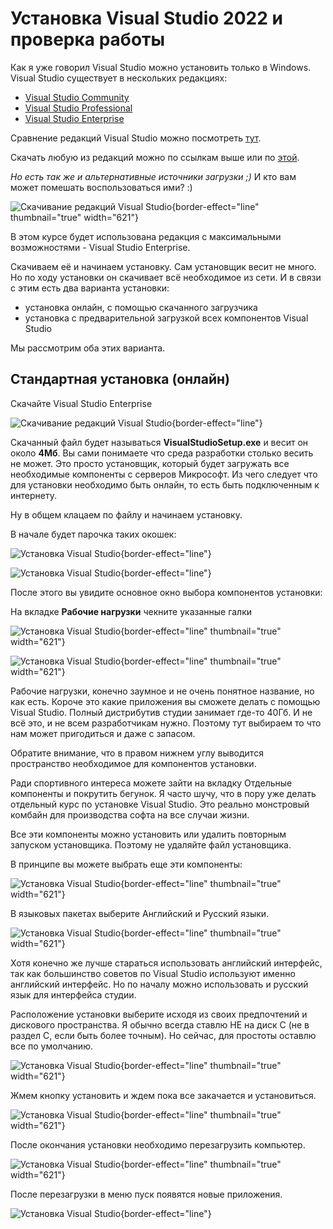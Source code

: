# Установка Visual Studio 2022 и  проверка работы
Как я уже говорил Visual Studio можно установить только в Windows. Visual Studio существует в нескольких редакциях:
- [Visual Studio Community](https://visualstudio.microsoft.com/ru/vs/community/)
- [Visual Studio Professional](https://visualstudio.microsoft.com/ru/vs/)
- [Visual Studio Enterprise](https://visualstudio.microsoft.com/ru/vs/)

Сравнение редакций Visual Studio можно посмотреть [тут](https://visualstudio.microsoft.com/ru/vs/compare/).

Скачать любую из редакций можно по ссылкам выше или по [этой](https://visualstudio.microsoft.com/ru/downloads/).

*Но есть так же и альтернативные источники загрузки ;)* И кто вам может помешать воспользоваться ими? :)

![Скачивание редакций Visual Studio](VisualSutioInstall01.png){border-effect="line" thumbnail="true" width="621"}

В этом курсе будет использована редакция с максимальными возможностями - Visual Studio Enterprise.

Скачиваем её и начинаем установку. Сам установщик весит не много. Но по ходу установки он скачивает всё необходимое из
сети. И в связи с этим есть два варианта установки:
- установка онлайн, с помощью скачанного загрузчика
- установка с предварительной загрузкой всех компонентов Visual Studio

Мы рассмотрим оба этих варианта.

## Стандартная установка (онлайн)

Скачайте Visual Studio Enterprise

![Скачивание редакций Visual Studio](VisualSutioInstall02.png){border-effect="line"}

Скачанный файл будет называться **VisualStudioSetup.exe** и весит он около **4Мб**. Вы сами понимаете что среда разработки
столько весить не может. Это просто установщик, который будет загружать все необходимые компоненты с серверов Микрософт. 
Из чего следует что для установки необходимо быть онлайн, то есть быть подключенным к интернету.

Ну в общем клацаем по файлу и начинаем установку.

В начале будет парочка таких окошек:

![Установка Visual Studio](VisualSutioInstall03.png){border-effect="line"}

![Установка Visual Studio](VisualSutioInstall04.png){border-effect="line"}

После этого вы увидите основное окно выбора компонентов установки:

На вкладке **Рабочие нагрузки** чекните указанные галки

![Установка Visual Studio](VisualSutioInstall05.png){border-effect="line" thumbnail="true" width="621"}

![Установка Visual Studio](VisualSutioInstall06.png){border-effect="line" thumbnail="true" width="621"}

Рабочие нагрузки, конечно заумное и не очень понятное название, но как есть. Короче это какие приложения вы сможете
делать с помощью Visual Studio. Полный дистрибутив студии занимает где-то 40Гб. И не всё это, и не всем разработчикам нужно.
Поэтому тут выбираем то что нам может пригодиться и даже с запасом.

Обратите внимание, что в правом нижнем углу выводится пространство необходимое для компонентов установки.

Ради спортивного интереса можете зайти на вкладку Отдельные компоненты и покрутить бегунок. Я часто шучу, что в пору
уже делать отдельный курс по установке Visual Studio. Это реально монстровый комбайн для производства софта на все
случаи жизни.

Все эти компоненты можно установить или удалить повторным запуском установщика. Поэтому не удаляйте файл установщика.

В принципе вы можете выбрать еще эти компоненты:

![Установка Visual Studio](VisualSutioInstall07.png){border-effect="line" thumbnail="true" width="621"}

В языковых пакетах выберите Английский и Русский языки.

![Установка Visual Studio](VisualSutioInstall08.png){border-effect="line" thumbnail="true" width="621"}

Хотя конечно же лучше стараться использовать английский интерфейс, так как большинство советов по Visual Studio 
используют именно английский интерфейс. Но по началу можно использовать и русский язык для интерфейса студии.

Расположение установки выберите исходя из своих предпочтений и дискового пространства. Я обычно всегда ставлю 
НЕ на диск С (не в раздел С, если быть более точным). Но сейчас, для простоты оставлю все по умолчанию.

![Установка Visual Studio](VisualSutioInstall09.png){border-effect="line" thumbnail="true" width="621"}

Жмем кнопку установить и ждем пока все закачается и установиться.

![Установка Visual Studio](VisualSutioInstall10.png){border-effect="line" thumbnail="true" width="621"}

После окончания установки необходимо перезагрузить компьютер.

![Установка Visual Studio](VisualSutioInstall11.png){border-effect="line" thumbnail="true" width="621"}

После перезагрузки в меню пуск появятся новые приложения.

![Установка Visual Studio](VisualSutioInstall12.png){border-effect="line"}
